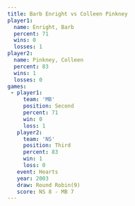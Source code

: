 ```yaml
---
title: Barb Enright vs Colleen Pinkney
player1:                
  name: Enright, Barb   
  percent: 71           
  wins: 0               
  losses: 1             
player2:                
  name: Pinkney, Colleen
  percent: 83           
  wins: 1               
  losses: 0             
games:
 - player1:          
     team: 'MB'      
     position: Second
     percent: 71     
     win: 0          
     loss: 1         
   player2:         
     team: 'NS'     
     position: Third
     percent: 83    
     win: 1         
     loss: 0        
   event: Hearts       
   year: 2003          
   draw: Round Robin(9)
   score: NS 8 - MB 7  
---
```

